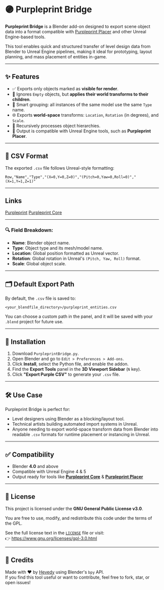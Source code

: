 # 🟣 Purpleprint Bridge

**Purpleprint Bridge** is a Blender add-on designed to export scene object data into a format compatible with [Purpleprint Placer](https://github.com/Hevedy/Purpleprint-Core) and other Unreal Engine-based tools.

This tool enables quick and structured transfer of level design data from Blender to Unreal Engine pipelines, making it ideal for prototyping, layout planning, and mass placement of entities in-game.

---

## ✨ Features

- ✅ Exports only objects marked as **visible for render**.
- 🚫 Ignores `Empty` objects, but **applies their world transforms to their children**.
- 🧠 Smart grouping: all instances of the same model use the same `Type` name.
- 🌐 Exports **world-space** transforms: `Location`, `Rotation` (in degrees), and `Scale`.
- 🔁 Recursively processes object hierarchies.
- 📄 Output is compatible with Unreal Engine tools, such as **Purpleprint Placer**.

---

## 📄 CSV Format

The exported `.csv` file follows Unreal-style formatting:
  ```csv
  Row,"Name","Type","(X=0,Y=0,Z=0)","(Pitch=0,Yaw=0,Roll=0)","(X=1,Y=1,Z=1)"
  ```

---

## Links
[Purpleprint](https://www.hevedy.com/purpleprint/)
[Purpleprint Core](https://github.com/Hevedy/Purpleprint-Core)

---

### 🔍 Field Breakdown:
- **Name**: Blender object name.
- **Type**: Object type and its mesh/model name.
- **Location**: Global position formatted as Unreal vector.
- **Rotation**: Global rotation in Unreal's `(Pitch, Yaw, Roll)` format.
- **Scale**: Global object scale.

---

## 🗂 Default Export Path

By default, the `.csv` file is saved to:

```<your_blendfile_directory>/purpleprint_entities.csv```

You can choose a custom path in the panel, and it will be saved with your `.blend` project for future use.

---

## 🧭 Installation

1. Download `PurpleprintBridge.py`.
2. Open Blender and go to `Edit > Preferences > Add-ons`.
3. Click **Install**, select the Python file, and enable the addon.
4. Find the **Export Tools** panel in the **3D Viewport Sidebar** (`N` key).
5. Click **"Export Purple CSV"** to generate your `.csv` file.

---

## 🛠 Use Case

Purpleprint Bridge is perfect for:

- Level designers using Blender as a blocking/layout tool.
- Technical artists building automated import systems in Unreal.
- Anyone needing to export world-space transform data from Blender into readable `.csv` formats for runtime placement or instancing in Unreal.

---

## ✅ Compatibility

- Blender **4.0** and above
- Compatible with Unreal Engine 4 & 5
- Output ready for tools like [**Purpleprint Core**](https://github.com/Hevedy/Purpleprint-Core) & [**Purpleprint Placer**](https://www.hevedy.com/purpleprint/)

---

## 📜 License

This project is licensed under the **GNU General Public License v3.0**.

You are free to use, modify, and redistribute this code under the terms of the GPL.

See the full license text in the [`LICENSE`](./LICENSE) file or visit:  
👉 https://www.gnu.org/licenses/gpl-3.0.html

---

## 🙏 Credits

Made with ❤️ by [Hevedy](https://github.com/Hevedy/) using Blender's `bpy` API.  
If you find this tool useful or want to contribute, feel free to fork, star, or open issues!